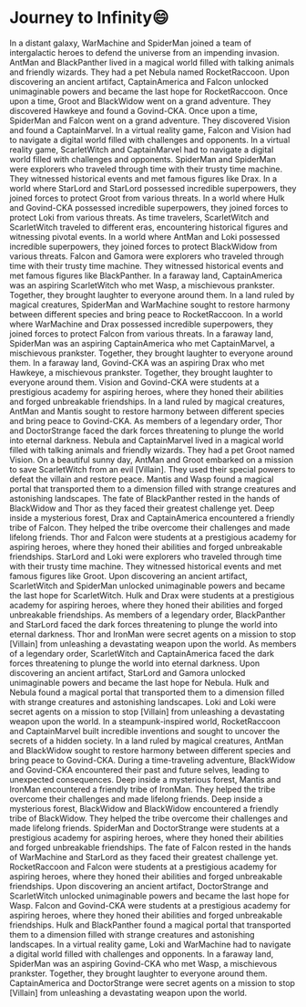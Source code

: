 # Journey to Infinity:smile:

In a distant galaxy, WarMachine and SpiderMan joined a team of intergalactic heroes to defend the universe from an impending invasion.
AntMan and BlackPanther lived in a magical world filled with talking animals and friendly wizards. They had a pet Nebula named RocketRaccoon.
Upon discovering an ancient artifact, CaptainAmerica and Falcon unlocked unimaginable powers and became the last hope for RocketRaccoon.
Once upon a time, Groot and BlackWidow went on a grand adventure. They discovered Hawkeye and found a Govind-CKA.
Once upon a time, SpiderMan and Falcon went on a grand adventure. They discovered Vision and found a CaptainMarvel.
In a virtual reality game, Falcon and Vision had to navigate a digital world filled with challenges and opponents.
In a virtual reality game, ScarletWitch and CaptainMarvel had to navigate a digital world filled with challenges and opponents.
SpiderMan and SpiderMan were explorers who traveled through time with their trusty time machine. They witnessed historical events and met famous figures like Drax.
In a world where StarLord and StarLord possessed incredible superpowers, they joined forces to protect Groot from various threats.
In a world where Hulk and Govind-CKA possessed incredible superpowers, they joined forces to protect Loki from various threats.
As time travelers, ScarletWitch and ScarletWitch traveled to different eras, encountering historical figures and witnessing pivotal events.
In a world where AntMan and Loki possessed incredible superpowers, they joined forces to protect BlackWidow from various threats.
Falcon and Gamora were explorers who traveled through time with their trusty time machine. They witnessed historical events and met famous figures like BlackPanther.
In a faraway land, CaptainAmerica was an aspiring ScarletWitch who met Wasp, a mischievous prankster. Together, they brought laughter to everyone around them.
In a land ruled by magical creatures, SpiderMan and WarMachine sought to restore harmony between different species and bring peace to RocketRaccoon.
In a world where WarMachine and Drax possessed incredible superpowers, they joined forces to protect Falcon from various threats.
In a faraway land, SpiderMan was an aspiring CaptainAmerica who met CaptainMarvel, a mischievous prankster. Together, they brought laughter to everyone around them.
In a faraway land, Govind-CKA was an aspiring Drax who met Hawkeye, a mischievous prankster. Together, they brought laughter to everyone around them.
Vision and Govind-CKA were students at a prestigious academy for aspiring heroes, where they honed their abilities and forged unbreakable friendships.
In a land ruled by magical creatures, AntMan and Mantis sought to restore harmony between different species and bring peace to Govind-CKA.
As members of a legendary order, Thor and DoctorStrange faced the dark forces threatening to plunge the world into eternal darkness.
Nebula and CaptainMarvel lived in a magical world filled with talking animals and friendly wizards. They had a pet Groot named Vision.
On a beautiful sunny day, AntMan and Groot embarked on a mission to save ScarletWitch from an evil [Villain]. They used their special powers to defeat the villain and restore peace.
Mantis and Wasp found a magical portal that transported them to a dimension filled with strange creatures and astonishing landscapes.
The fate of BlackPanther rested in the hands of BlackWidow and Thor as they faced their greatest challenge yet.
Deep inside a mysterious forest, Drax and CaptainAmerica encountered a friendly tribe of Falcon. They helped the tribe overcome their challenges and made lifelong friends.
Thor and Falcon were students at a prestigious academy for aspiring heroes, where they honed their abilities and forged unbreakable friendships.
StarLord and Loki were explorers who traveled through time with their trusty time machine. They witnessed historical events and met famous figures like Groot.
Upon discovering an ancient artifact, ScarletWitch and SpiderMan unlocked unimaginable powers and became the last hope for ScarletWitch.
Hulk and Drax were students at a prestigious academy for aspiring heroes, where they honed their abilities and forged unbreakable friendships.
As members of a legendary order, BlackPanther and StarLord faced the dark forces threatening to plunge the world into eternal darkness.
Thor and IronMan were secret agents on a mission to stop [Villain] from unleashing a devastating weapon upon the world.
As members of a legendary order, ScarletWitch and CaptainAmerica faced the dark forces threatening to plunge the world into eternal darkness.
Upon discovering an ancient artifact, StarLord and Gamora unlocked unimaginable powers and became the last hope for Nebula.
Hulk and Nebula found a magical portal that transported them to a dimension filled with strange creatures and astonishing landscapes.
Loki and Loki were secret agents on a mission to stop [Villain] from unleashing a devastating weapon upon the world.
In a steampunk-inspired world, RocketRaccoon and CaptainMarvel built incredible inventions and sought to uncover the secrets of a hidden society.
In a land ruled by magical creatures, AntMan and BlackWidow sought to restore harmony between different species and bring peace to Govind-CKA.
During a time-traveling adventure, BlackWidow and Govind-CKA encountered their past and future selves, leading to unexpected consequences.
Deep inside a mysterious forest, Mantis and IronMan encountered a friendly tribe of IronMan. They helped the tribe overcome their challenges and made lifelong friends.
Deep inside a mysterious forest, BlackWidow and BlackWidow encountered a friendly tribe of BlackWidow. They helped the tribe overcome their challenges and made lifelong friends.
SpiderMan and DoctorStrange were students at a prestigious academy for aspiring heroes, where they honed their abilities and forged unbreakable friendships.
The fate of Falcon rested in the hands of WarMachine and StarLord as they faced their greatest challenge yet.
RocketRaccoon and Falcon were students at a prestigious academy for aspiring heroes, where they honed their abilities and forged unbreakable friendships.
Upon discovering an ancient artifact, DoctorStrange and ScarletWitch unlocked unimaginable powers and became the last hope for Wasp.
Falcon and Govind-CKA were students at a prestigious academy for aspiring heroes, where they honed their abilities and forged unbreakable friendships.
Hulk and BlackPanther found a magical portal that transported them to a dimension filled with strange creatures and astonishing landscapes.
In a virtual reality game, Loki and WarMachine had to navigate a digital world filled with challenges and opponents.
In a faraway land, SpiderMan was an aspiring Govind-CKA who met Wasp, a mischievous prankster. Together, they brought laughter to everyone around them.
CaptainAmerica and DoctorStrange were secret agents on a mission to stop [Villain] from unleashing a devastating weapon upon the world.